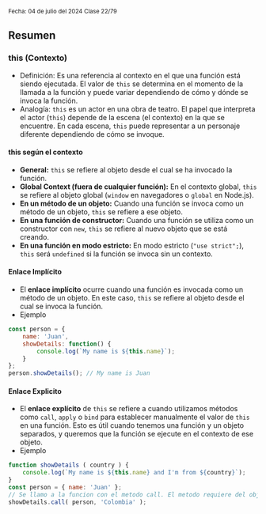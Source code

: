 <sub> Fecha: 04 de julio del 2024 </sub>
<sub> Clase 22/79 </sub>
## Resumen
### this (Contexto)

- Definición: Es una referencia al contexto en el que una función está siendo ejecutada. El valor de `this` se determina en el momento de la llamada a la función y puede variar dependiendo de cómo y dónde se invoca la función.
- Analogía: `this` es un actor en una obra de teatro. El papel que interpreta el actor (`this`) depende de la escena (el contexto) en la que se encuentre. En cada escena, `this` puede representar a un personaje diferente dependiendo de cómo se invoque.
#### this según el contexto

- **General:** `this` se refiere al objeto desde el cual se ha invocado la función.
- **Global Context (fuera de cualquier función):** En el contexto global, `this` se refiere al objeto global (`window` en navegadores o `global` en Node.js).
- **En un método de un objeto:** Cuando una función se invoca como un método de un objeto, `this` se refiere a ese objeto.
- **En una función de constructor:** Cuando una función se utiliza como un constructor con `new`, `this` se refiere al nuevo objeto que se está creando.
- **En una función en modo estricto:** En modo estricto (`"use strict";`), `this` será `undefined` si la función se invoca sin un contexto.
#### Enlace Implícito

- El **enlace implícito** ocurre cuando una función es invocada como un método de un objeto. En este caso, `this` se refiere al objeto desde el cual se invoca la función.
- Ejemplo
```JavaScript
const person = { 
	name: 'Juan', 
	showDetails: function() { 
		console.log(`My name is ${this.name}`); 
	} 
}; 
person.showDetails(); // My name is Juan
```
#### Enlace Explicito

- El **enlace explícito** de `this` se refiere a cuando utilizamos métodos como `call`, `apply` o `bind` para establecer manualmente el valor de `this` en una función. Esto es útil cuando tenemos una función y un objeto separados, y queremos que la función se ejecute en el contexto de ese objeto.
- Ejemplo
```JavaScript
function showDetails ( country ) { 
	console.log(`My name is ${this.name} and I'm from ${country}`); 
}
const person = { name: 'Juan' };
// Se llamo a la funcion con el metodo call. El metodo requiere del objeto a establecer y en este caso el argumento country.
showDetails.call( person, 'Colombia' ); 
```
